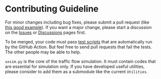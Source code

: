 # Contributing Guideline

For minor changes including bug fixes, please submit a pull request (like [this good example](https://github.com/toruseo/UXsim/pull/29)).
If you want a major change, please start a discussion on the [Issues](https://github.com/toruseo/UXsim/issues) or [Discussions](https://github.com/toruseo/UXsim/discussions) pages first.

To be merged, your code must pass [test scripts](https://github.com/toruseo/UXsim/tree/main/tests) that are automatically run by the GitHub Action.
But feel free to send pull requests that fail the tests. 
The other people may be able to help.

`uxsim.py` is the core of the traffic flow simulation.
It must contain codes that are essential for simulation only.
If you have developed useful utilities, please consider to add them as a submodule like the current `Utilities`.
